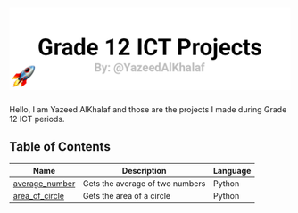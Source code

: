 # ![grade_12_ict_projects_banner](https://raw.githubusercontent.com/YazeedAlKhalaf/grade_12_ict_projects/main/readme_images/grade_12_ict_projects_banner.png)

Hello, I am Yazeed AlKhalaf and those are the projects I made during Grade 12 ICT periods.

## Table of Contents

| Name                                                                                               | Description                     | Language |
| -------------------------------------------------------------------------------------------------- | ------------------------------- | -------- |
| [average_number](https://github.com/YazeedAlKhalaf/grade_12_ict_projects/tree/main/average_number) | Gets the average of two numbers | Python   |
| [area_of_circle](https://github.com/YazeedAlKhalaf/grade_12_ict_projects/tree/main/area_of_circle) | Gets the area of a circle       | Python   |
